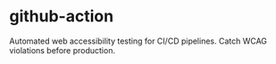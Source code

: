 # github-action
Automated web accessibility testing for CI/CD pipelines. Catch WCAG violations before production.
